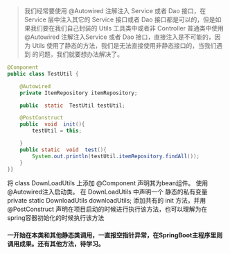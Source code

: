 > 我们经常要使用 @Autowired 注解注入 Service 或者 Dao 接口，在 Service 层中注入其它的 Service 接口或者 Dao 接口都是可以的，但是如果我们要在我们自己封装的 Utils 工具类中或者非 Controller 普通类中使用 @Autowired 注解注入Service 或者 Dao 接口，直接注入是不可能的，因为 Utils 使用了静态的方法，我们是无法直接使用非静态接口的，当我们遇到   的问题，我们就要想办法解决了。

```java
@Component
public class TestUtil {

    @Autowired
    private ItemRepository itemRepository;

    public  static  TestUtil testUtil;    

    @PostConstruct
    public  void  init(){
        testUtil = this;

    }    
    public static  void  test(){
        System.out.println(testUtil.itemRepository.findAll());
    }
}}
```

将 class DownLoadUtils 上添加 @Component 声明其为bean组件。
使用 @Autowired注入启动类。
在 DownLoadUtils 中声明一个 静态的私有变量 private static DownloadUtils downloadUtils;
添加共有的 init 方法，并用 @PostConstruct 声明在项目启动的时候进行执行该方法，也可以理解为在 spring容器初始化的时候执行该方法

#### 一开始在本类和其他静态类调用，一直报空指针异常，在SpringBoot主程序里则调用成果。还有其他方法，待学习。

